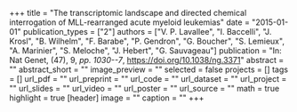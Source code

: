 +++
title = "The transcriptomic landscape and directed chemical interrogation of MLL-rearranged acute myeloid leukemias"
date = "2015-01-01"
publication_types = ["2"]
authors = ["V. P. Lavallee", "I. Baccelli", "J. Krosl", "B. Wilhelm", "F. Barabe", "P. Gendron", "G. Boucher", "S. Lemieux", "A. Marinier", "S. Meloche", "J. Hebert", "G. Sauvageau"]
publication = "In: Nat Genet, (47), 9, _pp. 1030--7_, https://doi.org/10.1038/ng.3371"
abstract = ""
abstract_short = ""
image_preview = ""
selected = false
projects = []
tags = []
url_pdf = ""
url_preprint = ""
url_code = ""
url_dataset = ""
url_project = ""
url_slides = ""
url_video = ""
url_poster = ""
url_source = ""
math = true
highlight = true
[header]
image = ""
caption = ""
+++
